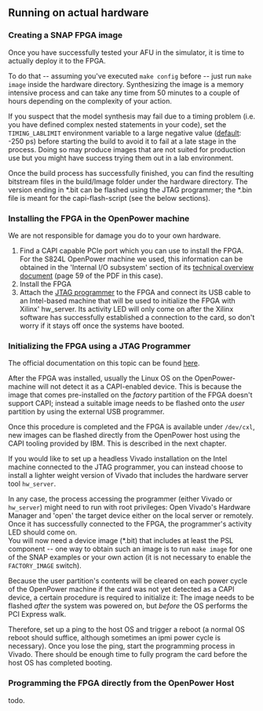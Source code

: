 ## Running on actual hardware

### Creating a SNAP FPGA image

Once you have successfully tested your AFU in the simulator, it is time to actually deploy it to the FPGA.

To do that -- assuming you've executed `make config` before -- just run `make image` inside the hardware directory. Synthesizing the image is a memory intensive process and can take any time from 50 minutes to a couple of hours depending on the complexity of your action.

If you suspect that the model synthesis may fail due to a timing problem \(i.e. you have defined complex nested statements in your code\), set the `TIMING_LABLIMIT` environment variable to a large negative value \([default](https://github.com/open-power/snap/blob/master/hardware/setup/snap_build.tcl#L29): -250 ps\) before starting the build to avoid it to fail at a late stage in the process. Doing so may produce images that are not suited for production use but you might have success trying them out in a lab environment.

Once the build process has successfully finished, you can find the resulting bitstream files in the build/Image folder under the hardware directory. The version ending in \*.bit can be flashed using the JTAG programmer; the \*.bin file is meant for the capi-flash-script \(see the below sections\).

### Installing the FPGA in the OpenPower machine

We are not responsible for damage you do to your own hardware.

1. Find a CAPI capable PCIe port which you can use to install the FPGA. For the S824L OpenPower machine we used, this information can be obtained in the 'Internal I/O subsystem' section of its [technical overview document](http://www.redbooks.ibm.com/redpapers/pdfs/redp5139.pdf) \(page 59 of the PDF in this case\).
2. Install the FPGA
3. Attach the [JTAG programmer](https://www.xilinx.com/products/boards-and-kits/hw-usb-ii-g.html) to the FPGA and connect its USB cable to an Intel-based machine that will be used to initialize the FPGA with Xilinx' hw\_server. Its activity LED will only come on after the Xilinx software has successfully established a connection to the card, so don't worry if it stays off once the systems have booted.

### Initializing the FPGA using a JTAG Programmer

The official documentation on this topic can be found [here](https://github.com/open-power/snap/blob/master/hardware/doc/Bitstream_flashing.md).

After the FPGA was installed, usually the Linux OS on the OpenPower-machine will not detect it as a CAPI-enabled device. This is because the image that comes pre-installed on the _factory_ partition of the FPGA doesn't support CAPI; instead a suitable image needs to be flashed onto the _user_ partition by using the external USB programmer.

Once this procedure is completed and the FPGA is available under `/dev/cxl`, new images can be flashed directly from the OpenPower host using the CAPI tooling provided by IBM. This is described in the next chapter.

If you would like to set up a headless Vivado installation on the Intel machine connected to the JTAG programmer, you can instead choose to install a lighter weight version of Vivado that includes the hardware server tool `hw_server`.

In any case, the process accessing the programmer \(either Vivado or `hw_server`\) might need to run with root privileges: Open Vivado's Hardware Manager and 'open' the target device either on the local server or remotely. Once it has successfully connected to the FPGA, the programmer's activity LED should come on.  
You will now need a device image \(\*.bit\) that includes at least the PSL component -- one way to obtain such an image is to run `make image` for one of the SNAP examples or your own action \(it is not necessary to enable the `FACTORY_IMAGE` switch\).

Because the user partition's contents will be cleared on each power cycle of the OpenPower machine if the card was not yet detected as a CAPI device, a certain procedure is required to initialize it: The image needs to be flashed _after_ the system was powered on, but _before_ the OS performs the PCI Express walk.

Therefore, set up a ping to the host OS and trigger a reboot \(a normal OS reboot should suffice, although sometimes an ipmi power cycle is necessary\). Once you lose the ping, start the programming process in Vivado. There should be enough time to fully program the card before the host OS has completed booting.

### Programming the FPGA directly from the OpenPower Host

todo.

